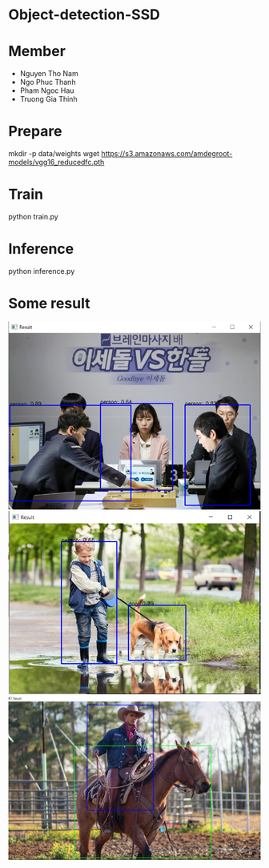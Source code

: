 # Object-detection-SSD
# Member
<ul>
  <li>Nguyen Tho Nam</li>
  <li>Ngo Phuc Thanh</li>
  <li>Pham Ngoc Hau</li>
  <li>Truong Gia Thinh</li>
</ul>

# Prepare 
mkdir -p data/weights
wget https://s3.amazonaws.com/amdegroot-models/vgg16_reducedfc.pth

# Train
python train.py

# Inference
python inference.py 
# Some result
<img src="https://github.com/thinhtruong2112/Object-detection-SSD-/blob/main/result_1.png"></img>
<img src="https://github.com/thinhtruong2112/Object-detection-SSD-/blob/main/result_2.png"></img>
<img src="https://github.com/thinhtruong2112/Object-detection-SSD-/blob/main/result_3.png"></img>
